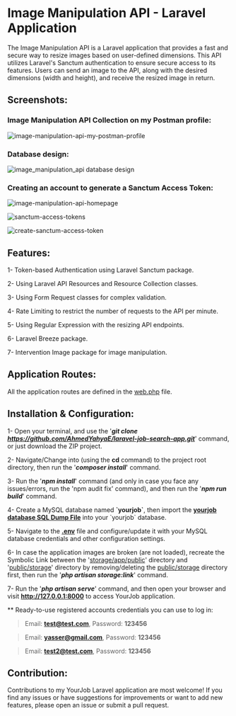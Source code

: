# Image Manipulation API - Laravel Application
The Image Manipulation API is a Laravel application that provides a fast and secure way to resize images based on user-defined dimensions. This API utilizes Laravel's Sanctum authentication to ensure secure access to its features. Users can send an image to the API, along with the desired dimensions (width and height), and receive the resized image in return.

## Screenshots:
### Image Manipulation API Collection on my Postman profile:
![image-manipulation-api-my-postman-profile](https://github.com/AhmedYahyaE/laravel-image-manipulation-api/assets/118033266/29091773-ac8f-4d6a-abf0-a6800f3e7e74)

### Database design:
![image_manipulation_api database design](https://github.com/AhmedYahyaE/laravel-image-manipulation-api/assets/118033266/e7210e63-fa4b-4fc1-8698-a466363c7697)

### Creating an account to generate a Sanctum Access Token:
![image-manipulation-api-homepage](https://github.com/AhmedYahyaE/laravel-image-manipulation-api/assets/118033266/4b506229-e862-48da-938b-38b65911aa8d)

![sanctum-access-tokens](https://github.com/AhmedYahyaE/laravel-image-manipulation-api/assets/118033266/614974ed-5cff-4f8f-bc6e-1c70388c5fa6)

![create-sanctum-access-token](https://github.com/AhmedYahyaE/laravel-image-manipulation-api/assets/118033266/0ab56da1-4666-40f9-b94c-e24690498560)

## Features:
1- Token-based Authentication using Laravel Sanctum package.

2- Using Laravel API Resources and Resource Collection classes.

3- Using Form Request classes for complex validation.

4- Rate Limiting to restrict the number of requests to the API per minute.

5- Using Regular Expression with the resizing API endpoints.

6- Laravel Breeze package.

7- Intervention Image package for image manipulation.

## Application Routes:
All the application routes are defined in the [web.php](/routes/web.php) file.

## Installation & Configuration:

1- Open your terminal, and use the '***git clone https://github.com/AhmedYahyaE/laravel-job-search-app.git***' command, or just download the ZIP project.

2- Navigate/Change into (using the **cd** command) to the project root directory, then run the '***composer install***' command.

3- Run the '***npm install***' command (and only in case you face any issues/errors, run the 'npm audit fix' command), and then run the '***npm run build***' command.

4- Create a MySQL database named **\`yourjob\`**, then import the **[yourjob database SQL Dump File](<Database - yourjob/yourjob database - SQL Dump File - phpMyAdmin Export.sql>)** into your \`yourjob\` database.

5- Navigate to the **[.env](.env)** file and configure/update it with your MySQL database credentials and other configuration settings.

6- In case the application images are broken (are not loaded), recreate the Symbolic Link between the '[storage/app/public](storage/app/public)' directory and '[public/storage](public/storage)' directory by removing/deleting the [public/storage](public/storage) directory first, then run the '***php artisan storage:link***' command.

7- Run the '***php artisan serve***' command, and then open your browser and visit **http://127.0.0.1:8000** to access YourJob application.

\*\* Ready-to-use registered accounts credentials you can use to log in:
> Email: **test@test.com**, Password: **123456**

> Email: **yasser@gmail.com**, Password: **123456**
    
> Email: **test2@test.com**, Password: **123456**

## Contribution:
Contributions to my YourJob Laravel application are most welcome! If you find any issues or have suggestions for improvements or want to add new features, please open an issue or submit a pull request.
